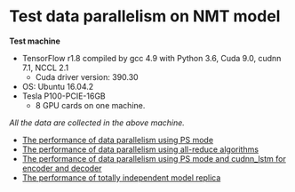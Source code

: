 # Test data parallelism on NMT model

**Test machine**
- TensorFlow r1.8 compiled by gcc 4.9 with Python 3.6, Cuda 9.0, cudnn 7.1, NCCL 2.1
  - Cuda driver version: 390.30
- OS: Ubuntu 16.04.2
- Tesla P100-PCIE-16GB
  - 8 GPU cards on one machine.

*All the data are collected in the above machine.*

- [The performance of data parallelism using PS mode](docs/test_ps_mode.md)
- [The performance of data parallelism using all-reduce algorithms](docs/test_allreduce_algorithm.md)
- [The performance of data parallelism using PS mode and cudnn_lstm for encoder and decoder](docs/test_cudnn_lstm.md)
- [The performance of totally independent model replica](docs/test_independent_model_replica.md)
